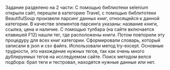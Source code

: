 Задание разделено на 2 части: 
С помощью библиотеки selenium открыли сайт, перешли в категорию Travel, с помощью библитотеки BeautifulSoup произвели парсинг данных книг, относящейся к данной категории. 
В качестве элементов парсинга указаны: название книги, ссылка, цена и наличие. 
С помощью тулбара (на сайте включается клавишей F12) нашли тег, где расположены книги. Потом повторили эту процедуру для всех книг категории. 
Сформировали словарь, который записали в json и csv файлs. Использовали метод try-except. 
Основные трудности, это нахождение нужных тегов, так как очень много дублируемых тегов на исследуемом сайте. 
Поиск методом велся подбора: брал теги и тестровал, находятся нужные данные или нет.
